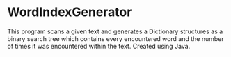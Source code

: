 # WordIndexGenerator
This program scans a given text and generates a Dictionary structures as a binary search tree which contains every encountered word and the number of times it was encountered within the text. Created using Java.

